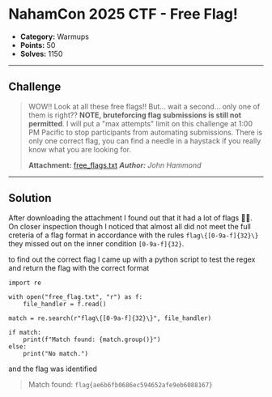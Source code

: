 # NahamCon 2025 CTF - Free Flag!


- **Category:** Warmups
- **Points:** 50
- **Solves:** 1150

---

## Challenge

> WOW!! Look at all these free flags!!
> But... wait a second... only one of them is right??
> **NOTE, bruteforcing flag submissions is still not permitted**. I will put a "max attempts" limit on this challenge at 1:00 PM Pacific to stop participants from automating submissions. There is only one correct flag, you can find a needle in a haystack if you really know what you are looking for.
> 
> **Attachment:** [free_flags.txt](https://ctf.nahamcon.com/files/cba72d2c0e710d0a5d692e0f53d6c049/free_flags.txt?token=eyJ1c2VyX2lkIjo1ODksInRlYW1faWQiOjE3NywiZmlsZV9pZCI6NDJ9.aDWN5g.I4O0uwoZUTilBWBcBqP5gbNR-Bc)
> ***Author:** John Hammond*

---

## Solution

After downloading the attachment I found out that it had a lot of flags :ok_woman:. On closer inspection though I noticed that almost all did not meet the full creteria of a flag format in accordance with the rules `flag\{[0-9a-f]{32}\}` they missed out on the inner condition `[0-9a-f]{32}`.

to find out the correct flag I came up with a python script to test the regex and return the flag with the correct format

```
import re

with open("free_flag.txt", "r") as f:
    file_handler = f.read()

match = re.search(r"flag\{[0-9a-f]{32}\}", file_handler)

if match:
    print(f"Match found: {match.group()}")
else:
    print("No match.")
```

and the flag was identified 

> Match found: `flag{ae6b6fb0686ec594652afe9eb6088167}`
